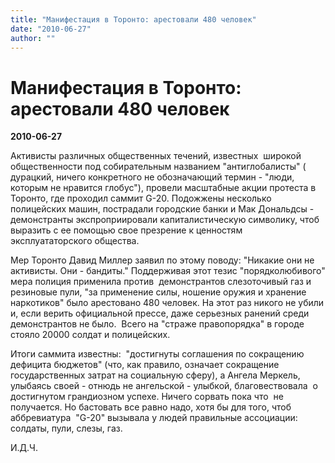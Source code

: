 ```yaml
---
title: "Манифестация в Торонто: арестовали 480 человек"
date: "2010-06-27"
author: ""
---
```


# Манифестация в Торонто: арестовали 480 человек

**2010-06-27** 

Активисты различных общественных течений, известных  широкой общественности под собирательным названием "антиглобалисты" ( дурацкий, ничего конкретного не обозначающий термин - "люди, которым не нравится глобус"), провели масштабные акции протеста в Торонто, где проходил саммит G-20. Подожжены несколько полицейских машин, пострадали городские банки и Мак Дональдсы - демонстранты экспроприировали капиталистическую символику, чтоб выразить с ее помощью свое презрение к ценностям эксплуататорского общества.

Мер Торонто Давид Миллер заявил по этому поводу: "Никакие они не активисты. Они - бандиты." Поддерживая этот тезис "порядколюбивого" мера полиция применила против  демонстрантов слезоточивый газ и резиновые пули, "за применение силы, ношение оружия и хранение наркотиков" было арестовано 480 человек. На этот раз никого не убили и, если верить официальной прессе, даже серьезных ранений среди демонстрантов не было.  Всего на "страже правопорядка" в городе стояло 20000 солдат и полицейских.

Итоги саммита известны:  "достигнуты соглашения по сокращению дефицита бюджетов" (что, как правило, означает сокращение государственных затрат на социальную сферу), а Ангела Меркель, улыбаясь своей - отнюдь не ангельской - улыбкой, благовествовала  о достигнутом грандиозном успехе. Ничего сорвать пока что  не получается. Но бастовать все равно надо, хотя бы для того, чтоб аббревиатура  "G-20" вызывала у людей правильные ассоциации: солдаты, пули, слезы, газ.

И.Д.Ч.